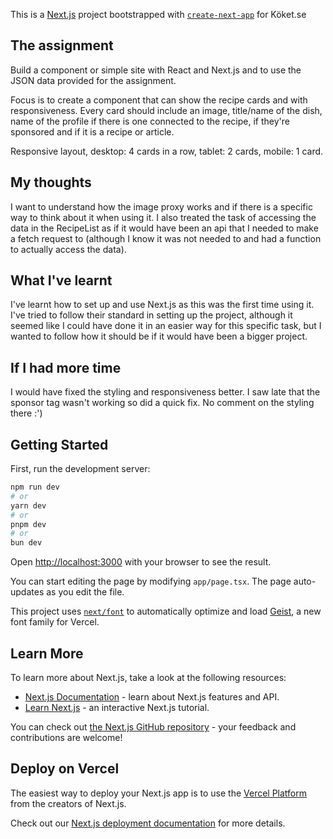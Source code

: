 This is a [Next.js](https://nextjs.org) project bootstrapped with [`create-next-app`](https://nextjs.org/docs/app/api-reference/cli/create-next-app) for Köket.se


## The assignment
Build a component or simple site with React and Next.js and to use the JSON data provided for the assignment.

Focus is to create a component that can show the recipe cards and with responsiveness.
Every card should include an image, title/name of the dish, name of the profile if there is one connected to the recipe, if they're sponsored and if it is a recipe or article.

Responsive layout, desktop: 4 cards in a row, tablet: 2 cards, mobile: 1 card.

## My thoughts
I want to understand how the image proxy works and if there is a specific way to think about it when using it. I also treated the task of accessing the data in the RecipeList as if it would have been an api that I needed to make a fetch request to (although I know it was not needed to and had a function to actually access the data).


## What I've learnt
I've learnt how to set up and use Next.js as this was the first time using it. I've tried to follow their standard in setting up the project, although it seemed like I could have done it in an easier way for this specific task, but I wanted to follow how it should be if it would have been a bigger project. 


## If I had more time
I would have fixed the styling and responsiveness better. I saw late that the sponsor tag wasn't working so did a quick fix. No comment on the styling there :')



## Getting Started

First, run the development server:

```bash
npm run dev
# or
yarn dev
# or
pnpm dev
# or
bun dev
```

Open [http://localhost:3000](http://localhost:3000) with your browser to see the result.

You can start editing the page by modifying `app/page.tsx`. The page auto-updates as you edit the file.

This project uses [`next/font`](https://nextjs.org/docs/app/building-your-application/optimizing/fonts) to automatically optimize and load [Geist](https://vercel.com/font), a new font family for Vercel.

## Learn More

To learn more about Next.js, take a look at the following resources:

- [Next.js Documentation](https://nextjs.org/docs) - learn about Next.js features and API.
- [Learn Next.js](https://nextjs.org/learn) - an interactive Next.js tutorial.

You can check out [the Next.js GitHub repository](https://github.com/vercel/next.js) - your feedback and contributions are welcome!

## Deploy on Vercel

The easiest way to deploy your Next.js app is to use the [Vercel Platform](https://vercel.com/new?utm_medium=default-template&filter=next.js&utm_source=create-next-app&utm_campaign=create-next-app-readme) from the creators of Next.js.

Check out our [Next.js deployment documentation](https://nextjs.org/docs/app/building-your-application/deploying) for more details.
